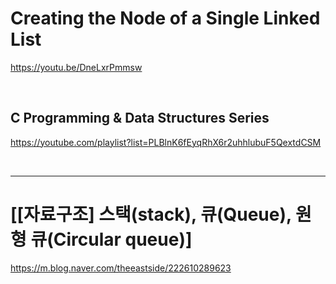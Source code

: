 # Creating the Node of a Single Linked List

https://youtu.be/DneLxrPmmsw

<br>


## C Programming & Data Structures Series

https://youtube.com/playlist?list=PLBlnK6fEyqRhX6r2uhhlubuF5QextdCSM

<br>

<hr>

# [[자료구조] 스택(stack), 큐(Queue), 원형 큐(Circular queue)]

https://m.blog.naver.com/theeastside/222610289623
